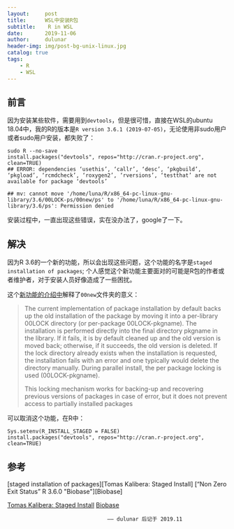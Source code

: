 ```yaml
---
layout:     post
title:      WSL中安装R包
subtitle:    R in WSL
date:       2019-11-06
author:     dulunar
header-img: img/post-bg-unix-linux.jpg
catalog: true
tags:
    - R
    - WSL
---
```



## 前言
因为安装某些软件，需要用到`devtools`，但是很可惜，直接在WSL的ubuntu 18.04中，我的R的版本是`R version 3.6.1 (2019-07-05)`，无论使用非sudo用户或者sudo用户安装，都失败了：
```shell
sudo R --no-save
install.packages("devtools", repos="http://cran.r-project.org", clean=TRUE)
## ERROR: dependencies ‘usethis’, ‘callr’, ‘desc’, ‘pkgbuild’, ‘pkgload’, ‘rcmdcheck’, ‘roxygen2’, ‘rversions’, ‘testthat’ are not available for package ‘devtools’

## mv: cannot move '/home/luna/R/x86_64-pc-linux-gnu-library/3.6/00LOCK-ps/00new/ps' to '/home/luna/R/x86_64-pc-linux-gnu-library/3.6/ps': Permission denied
```
安装过程中，一直出现这些错误，实在没办法了，google了一下。

## 解决
因为R 3.6的一个新的功能，所以会出现这些问题，这个功能的名字是`staged installation of packages`; 个人感觉这个新功能主要面对的可能是R包的作者或者维护者，对于安装人员好像造成了一些困扰。

这个[新功能的介绍中](https://developer.r-project.org/Blog/public/2019/02/14/staged-install/)解释了`00new`文件夹的意义：
> The current implementation of package installation by default backs up the old installation of the package by moving it into a per-library 00LOCK directory (or per-package 00LOCK-pkgname). The installation is performed directly into the final directory pkgname in the library. If it fails, it is by default cleaned up and the old version is moved back; otherwise, if it succeeds, the old version is deleted. If the lock directory already exists when the installation is requested, the installation fails with an error and one typically would delete the directory manually. During parallel install, the per package locking is used (00LOCK-pkgname).
>
> This locking mechanism works for backing-up and recovering previous versions of packages in case of error, but it does not prevent access to partially installed packages 

可以取消这个功能，在R中：

```shell
Sys.setenv(R_INSTALL_STAGED = FALSE)
install.packages("devtools", repos="http://cran.r-project.org", clean=TRUE)
```

## 参考
[staged installation of packages][Tomas Kalibera: Staged Install]
[“Non Zero Exit Status” R 3.6.0 "Biobase"][Biobase]

[Tomas Kalibera: Staged Install](https://developer.r-project.org/Blog/public/2019/02/14/staged-install/)
[Biobase](https://stackoverflow.com/questions/56241007/non-zero-exit-status-r-3-6-0-biobase)

									—— dulunar 后记于 2019.11